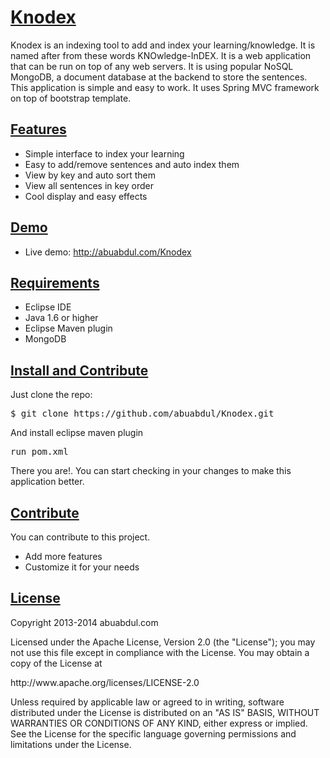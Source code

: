 <h1 id="knodex"><a href="#knodex" class="anchor">Knodex</a></h1>

<p>Knodex is an indexing tool to add and index your learning/knowledge. It is named after from these words KNOwledge-InDEX. It is a web application that can be run on top of any web servers. It is using popular NoSQL MongoDB, a document database at the backend to store the sentences. This application is simple and easy to work. It uses Spring MVC framework on top of bootstrap template.</p>

<h2 id="features"><a href="#features" class="anchor">Features</a></h2>

<ul>
<li>Simple interface to index your learning</li>
<li>Easy to add/remove sentences and auto index them</li>
<li>View by key and auto sort them</li>
<li>View all sentences in key order</li>
<li>Cool display and easy effects</li>
</ul>


<h2 id="demo"><a href="#demo" class="anchor">Demo</a></h2>

<ul>
<li>Live demo: <a href="http://abuabdul.com/Knodex">http://abuabdul.com/Knodex</a></li>
</ul>


<h2 id="requirements"><a href="#requirements" class="anchor">Requirements</a></h2>

<ul>
<li>Eclipse IDE</li>
<li>Java 1.6 or higher</li>
<li>Eclipse Maven plugin</li>
<li>MongoDB</li>
</ul>


<h2 id="install-and-contribute"><a href="#install-and-contribute" class="anchor">Install and Contribute</a></h2>

<p>Just clone the repo:</p>

<pre class="no-highlight">$ git clone https://github.com/abuabdul/Knodex.git</pre>


<p>And install eclipse maven plugin</p>

<pre class="no-highlight">run pom.xml</pre>


<p>There you are!. You can start checking in your changes to make this application better.</p>

<h2 id="contribute"><a href="#contribute" class="anchor">Contribute</a></h2>

<p>You can contribute to this project.</p>

<ul>
<li>Add more features</li>
<li>Customize it for your needs</li>
</ul>


<h2 id="license"><a href="#license" class="anchor">License</a></h2>

<p>Copyright 2013-2014 abuabdul.com</p>

<p>Licensed under the Apache License, Version 2.0 (the "License");
you may not use this file except in compliance with the License.
You may obtain a copy of the License at</p>

<p> http://www.apache.org/licenses/LICENSE-2.0</p>

<p>Unless required by applicable law or agreed to in writing, software
distributed under the License is distributed on an "AS IS" BASIS,
WITHOUT WARRANTIES OR CONDITIONS OF ANY KIND, either express or implied.
See the License for the specific language governing permissions and
limitations under the License.</p>
